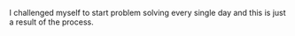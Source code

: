 I challenged myself to start problem solving every single day and this is just a result of the process. 

